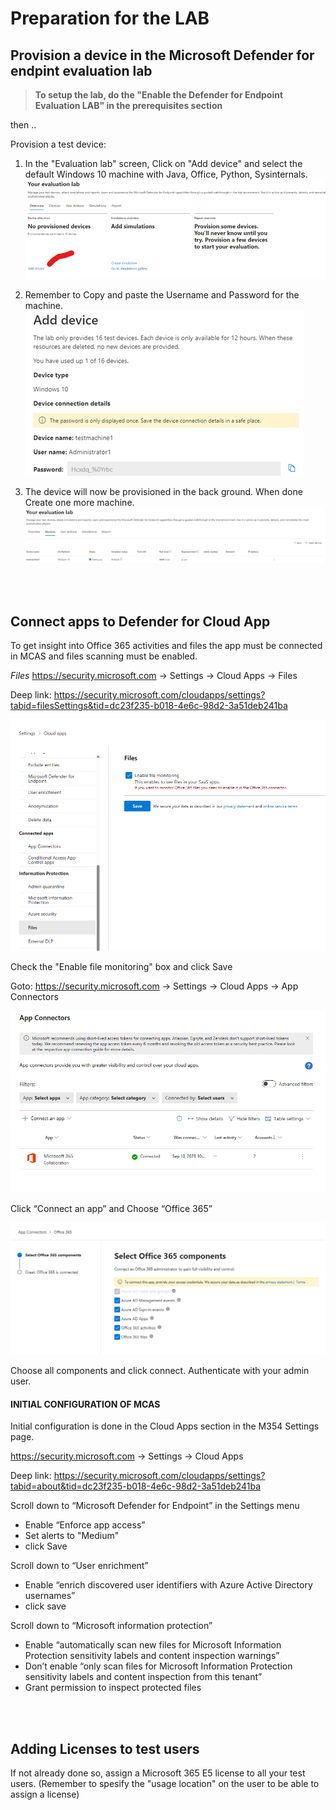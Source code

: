 # Preparation for the LAB

## Provision a device in the Microsoft Defender for endpint evaluation lab

> **To setup the lab, do the "Enable the Defender for Endpoint Evaluation LAB" in the prerequisites section**

then ..

Provision a test device:
1.	In the "Evaluation lab" screen, Click on "Add device" and select the default Windows 10 machine with Java, Office, Python, Sysinternals.
![EvalLAB](../img/evallab5.png)
 
2.	Remember to Copy and paste the Username and Password for the machine.
![EvalLAB](../img/evallab6.png)

3.	The device will now be provisioned in the back ground. When done Create one more machine.
 ![EvalLAB](../img/evallab7.png)

 <br><br>

## Connect apps to Defender for Cloud App

To get insight into Office 365 activities and files the app must be connected in MCAS and files scanning must be enabled.

*Files*
https://security.microsoft.com -> Settings -> Cloud Apps -> Files  

Deep link: https://security.microsoft.com/cloudapps/settings?tabid=filesSettings&tid=dc23f235-b018-4e6c-98d2-3a51deb241ba

![MDEapps](../img/MDApps1.png)

Check the "Enable file monitoring" box and click Save


Goto:
https://security.microsoft.com -> Settings -> Cloud Apps -> App Connectors




![MDEapps](../img/MDApps.png)

Click “Connect an app” and Choose “Office 365”
 
![MDEapps](../img/MDApps2.png)

Choose all components and click connect. Authenticate with your admin user.


#### INITIAL CONFIGURATION OF MCAS

Initial configuration is done in the Cloud Apps section in the M354 Settings page.

https://security.microsoft.com -> Settings -> Cloud Apps


Deep link: https://security.microsoft.com/cloudapps/settings?tabid=about&tid=dc23f235-b018-4e6c-98d2-3a51deb241ba

Scroll down to “Microsoft Defender for Endpoint” in the Settings menu
-	Enable “Enforce app access”
-	Set alerts to "Medium"
- click Save

Scroll down to “User enrichment”
-	Enable “enrich discovered user identifiers with Azure Active Directory usernames”
- click save
  



Scroll down to “Microsoft information protection”
-	Enable “automatically scan new files for Microsoft Information Protection sensitivity labels and content inspection warnings”
-	Don’t enable “only scan files for Microsoft Information Protection sensitivity labels and content inspection from this tenant”
-	Grant permission to inspect protected files

<br><br>
## Adding Licenses to test users

If not already done so, assign a Microsoft 365 E5 license to all your test users.
(Remember to spesify the "usage location" on the user to be able to assign a license)
